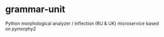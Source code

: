 # grammar-unit
Python morphological analyzer / inflection (RU &amp; UK) microservice based on pymorphy2
